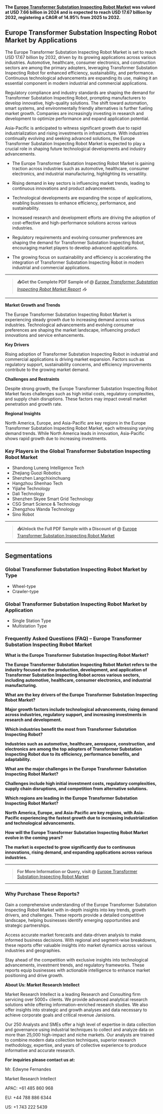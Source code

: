 <p><strong>The <a href="https://www.marketresearchintellect.com/download-sample/?rid=997428&amp;utm_source=Pulse-April-Europe&amp;utm_medium=852">Europe Transformer Substation Inspecting Robot Market</a> was valued at USD 7.66 billion in 2024 and is expected to reach USD 17.67 billion by 2032, registering a CAGR of 14.95% from 2025 to 2032.</strong></p><h2>Europe Transformer Substation Inspecting Robot Market by Applications&nbsp;</h2><p><p>The Europe Transformer Substation Inspecting Robot Market is set to reach USD 17.67 billion by 2032, driven by its growing applications across various industries. Automotive, healthcare, consumer electronics, and construction sectors are among the primary adopters, leveraging Transformer Substation Inspecting Robot for enhanced efficiency, sustainability, and performance. Continuous technological advancements are expanding its use, making it an essential component in modern industrial and commercial applications.</p><p>Regulatory compliance and industry standards are shaping the demand for Transformer Substation Inspecting Robot, prompting manufacturers to develop innovative, high-quality solutions. The shift toward automation, smart systems, and environmentally friendly alternatives is further fueling market growth. Companies are increasingly investing in research and development to optimize performance and expand application potential.</p><p>Asia-Pacific is anticipated to witness significant growth due to rapid industrialization and rising investments in infrastructure. With industries continually evolving and seeking advanced solutions, the Europe Transformer Substation Inspecting Robot Market is expected to play a crucial role in shaping future technological developments and industry advancements.</p></p><ul><li><p>The Europe Transformer Substation Inspecting Robot Market is gaining traction across industries such as automotive, healthcare, consumer electronics, and industrial manufacturing, highlighting its versatility.</p></li><li><p>Rising demand in key sectors is influencing market trends, leading to continuous innovations and product advancements.</p></li><li><p>Technological developments are expanding the scope of applications, enabling businesses to enhance efficiency, performance, and sustainability.</p></li><li><p>Increased research and development efforts are driving the adoption of cost-effective and high-performance solutions across various industries.</p></li><li><p>Regulatory requirements and evolving consumer preferences are shaping the demand for Transformer Substation Inspecting Robot, encouraging market players to develop advanced applications.</p></li><li><p>The growing focus on sustainability and efficiency is accelerating the integration of Transformer Substation Inspecting Robot in modern industrial and commercial applications.</p></li></ul><hr /><blockquote><p><strong><span class="font-[700]">📥Get the Complete PDF Sample of @ </span></strong><em><span class="font-[700]"><a href="https://www.marketresearchintellect.com/download-sample/?rid=997428&amp;utm_source=Pulse-April-Europe&amp;utm_medium=852" target="_blank" data-tracking-control-name="article-ssr-frontend-pulse_little-text-block" data-tracking-will-navigate="" data-test-link="">Europe Transformer Substation Inspecting Robot Market Report</a>&nbsp;📥</span></em></p></blockquote><hr /><p class="" data-start="77" data-end="360"><strong data-start="77" data-end="105">Market Growth and Trends</strong></p><p class="" data-start="77" data-end="360">The Europe Transformer Substation Inspecting Robot Market is experiencing steady growth due to increasing demand across various industries. Technological advancements and evolving consumer preferences are shaping the market landscape, influencing product innovations and service enhancements.</p><p class="" data-start="362" data-end="606"><strong data-start="362" data-end="377">Key Drivers</strong></p><p class="" data-start="362" data-end="606">Rising adoption of Transformer Substation Inspecting Robot in industrial and commercial applications is driving market expansion. Factors such as regulatory support, sustainability concerns, and efficiency improvements contribute to the growing market demand.</p><p class="" data-start="608" data-end="849"><strong data-start="608" data-end="637">Challenges and Restraints</strong></p><p class="" data-start="608" data-end="849">Despite strong growth, the Europe Transformer Substation Inspecting Robot Market faces challenges such as high initial costs, regulatory complexities, and supply chain disruptions. These factors may impact overall market penetration and growth rate.</p><p class="" data-start="851" data-end="1095"><strong data-start="851" data-end="872">Regional Insights</strong></p><p class="" data-start="851" data-end="1095">North America, Europe, and Asia-Pacific are key regions in the Europe Transformer Substation Inspecting Robot Market, each witnessing varying demand trends. While North America leads in innovation, Asia-Pacific shows rapid growth due to increasing investments.</p><p><h3>Key Players in the Global Transformer Substation Inspecting Robot Market </h3><ul><li>Shandong Luneng Intelligence Tech</li><li>Zhejiang Guozi Robotics</li><li>Shenzhen Langchixinchuang</li><li>Hangzhou Shenhao Tech</li><li>Yijiahe Technology</li><li>Dali Technology</li><li>Shenzhen Skyee Smart Grid Technology</li><li>CSG Smart Science & Technology</li><li>Zhengzhou Wanda Technology</li><li>Sino Robot</li></ul></p><hr /><blockquote><p><strong>📥Unlock the Full PDF Sample with a Discount of @</strong> <a href="https://www.marketresearchintellect.com/ask-for-discount/?rid=997428&amp;utm_source=Pulse-April-Europe&amp;utm_medium=852">Europe Transformer Substation Inspecting Robot Market</a></p></blockquote><hr /><p><h2>Segmentations</h2><h3>Global Transformer Substation Inspecting Robot Market by Type</h3><ul><li>Wheel-type</li><li>Crawler-type</li></ul><h3>Global Transformer Substation Inspecting Robot Market by Application</h3><ul><li>Single Station Type</li><li>Multistation Type</li></ul></p><h3><strong>Frequently Asked Questions (FAQ) &ndash; Europe Transformer Substation Inspecting Robot Market</strong></h3><p><strong>What is the Europe Transformer Substation Inspecting Robot Market?</strong></p><p><strong>The Europe Transformer Substation Inspecting Robot Market refers to the industry focused on the production, development, and application of Transformer Substation Inspecting Robot across various sectors, including automotive, healthcare, consumer electronics, and industrial manufacturing.</strong></p><p><strong>What are the key drivers of the Europe Transformer Substation Inspecting Robot Market?</strong></p><p><strong>Major growth factors include technological advancements, rising demand across industries, regulatory support, and increasing investments in research and development.</strong></p><p><strong>Which industries benefit the most from Transformer Substation Inspecting Robot?</strong></p><p><strong>Industries such as automotive, healthcare, aerospace, construction, and electronics are among the top adopters of Transformer Substation Inspecting Robot due to its efficiency, performance benefits, and adaptability.</strong></p><p><strong>What are the major challenges in the Europe Transformer Substation Inspecting Robot Market?</strong></p><p><strong>Challenges include high initial investment costs, regulatory complexities, supply chain disruptions, and competition from alternative solutions.</strong></p><p><strong>Which regions are leading in the Europe Transformer Substation Inspecting Robot Market?</strong></p><p><strong>North America, Europe, and Asia-Pacific are key regions, with Asia-Pacific experiencing the fastest growth due to increasing industrialization and technological advancements.</strong></p><p><strong>How will the Europe Transformer Substation Inspecting Robot Market evolve in the coming years?</strong></p><p><strong>The market is expected to grow significantly due to continuous innovations, rising demand, and expanding applications across various industries.</strong></p><hr /><blockquote><p><span class="font-[700]"><strong>For More Information or Query, visit&nbsp;@</strong>&nbsp;</span><span class="font-[700]"><a href="https://www.marketresearchintellect.com/product/global-transformer-substation-inspecting-robot-market/?utm_source=Linkedin&utm_medium=852" target="_blank" data-tracking-control-name="article-ssr-frontend-pulse_little-text-block" data-tracking-will-navigate="" data-test-link="">Europe Transformer Substation Inspecting Robot Market</a></span></p></blockquote><hr /><h3><strong data-start="0" data-end="31">Why Purchase These Reports?</strong></h3><p class="" data-start="35" data-end="297">Gain a comprehensive understanding of the Europe Transformer Substation Inspecting Robot Market with in-depth insights into key trends, growth drivers, and challenges. These reports provide a detailed competitive landscape, helping businesses identify emerging opportunities and strategic partnerships.</p><p class="" data-start="299" data-end="540">Access accurate market forecasts and data-driven analysis to make informed business decisions. With regional and segment-wise breakdowns, these reports offer valuable insights into market dynamics across various industries and geographies.</p><p class="" data-start="542" data-end="784">Stay ahead of the competition with exclusive insights into technological advancements, investment trends, and regulatory frameworks. These reports equip businesses with actionable intelligence to enhance market positioning and drive growth.</p><p><strong><span class="font-[700]">About Us: Market Research Intellect</span></strong></p><p><span class="">Market Research Intellect is a leading Research and Consulting firm servicing over 5000+ clients. We provide advanced analytical research solutions while offering information-enriched research studies.&nbsp;</span>We also offer insights into strategic and growth analyses and data necessary to achieve corporate goals and critical revenue Janisions.</p><p><span class="">Our 250 Analysts and SMEs offer a high level of expertise in data collection and governance using industrial techniques to collect and analyze data on more than 25,000 high-impact and niche markets. Our analysts are trained to combine modern data collection techniques, superior research methodology, expertise, and years of collective experience to produce informative and accurate research.</span></p><p><strong>For inquiries please contact us at:</strong></p><p>Mr. Edwyne Fernandes</p><p>Market Research Intellect</p><p>APAC: +61 485 860 968</p><p>EU: +44 788 886 6344</p><p>US: +1 743 222 5439</p>